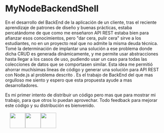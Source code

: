 # MyNodeBackendShell

En el desarrollo del BackEnd de la aplicación de un cliente, tras el reciente aprendizaje de patrones de diseño y buenas prácticas, estaba percatándome de que como me enseñaron API REST estaba bien para afianzar esos conocimientos, pero "dar cera, pulir cera" sirve a los estudiantes, no en un proyecto real que no admite la misma deuda técnica. Tomé la determinación de implantar una solución a ese problema donde dicha CRUD es generada dinámicamente, y me permite usar abstracciones hasta llegar a los casos de uso, pudiendo usar un caso para todas las colecciones de datos que se comportasen similar. Esta idea me permitió ahorrar muchísimas lineas de código y generar una solución para API REST con Node.js al problema descrito . Es el trabajo de BackEnd del que mas orgulloso me siento y espero que esta propuesta ayude a mas desarrolladores.

Es mi primer intento de distribuir un código pero mas que para mostrar mi trabajo, para que otros lo puedan aprovechar. Todo feedback para mejorar este código y su distribución es bienvenido.

<div align="center">
  <div style="display: flex; margin:15px">
    <img src="https://cdn-icons-png.flaticon.com/512/5968/5968322.png" width=50>
    <img src="https://www.svgrepo.com/show/331488/mongodb.svg" width=50>
    <img src="https://uxwing.com/wp-content/themes/uxwing/download/brands-and-social-media/express-js-icon.svg" width=50>
  </div>
</div>
